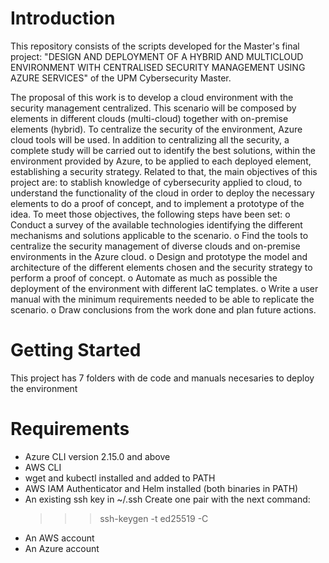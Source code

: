 # Introduction 
This repository consists of the scripts developed for the Master's final project: "DESIGN AND DEPLOYMENT OF A HYBRID AND MULTICLOUD ENVIRONMENT WITH CENTRALISED SECURITY MANAGEMENT USING AZURE SERVICES" of the UPM Cybersecurity Master.

The proposal of this work is to develop a cloud environment with the security management centralized. This scenario will be composed by elements in different clouds (multi-cloud) together with on-premise elements (hybrid). To centralize the security of the environment, Azure cloud tools will be used. In addition to centralizing all the security, a complete study will be carried out to identify the best solutions, within the environment provided by Azure, to be applied to each deployed element, establishing a security strategy.
Related to that, the main objectives of this project are: to stablish knowledge of cybersecurity applied to cloud, to understand the functionality of the cloud in order to deploy the necessary elements to do a proof of concept, and to implement a prototype of the idea.
To meet those objectives, the following steps have been set:
o	Conduct a survey of the available technologies identifying the different mechanisms and solutions applicable to the scenario.
o	Find the tools to centralize the security management of diverse clouds and on-premise environments in the Azure cloud.
o	Design and prototype the model and architecture of the different elements chosen and the security strategy to perform a proof of concept.
o	Automate as much as possible the deployment of the environment with different IaC templates.
o	Write a user manual with the minimum requirements needed to be able to replicate the scenario.
o	Draw conclusions from the work done and plan future actions.


# Getting Started
This project has 7 folders with de code and manuals necesaries to deploy the environment

# Requirements
- Azure CLI version 2.15.0 and above
- AWS CLI
- wget and kubectl installed and added to PATH
- AWS IAM Authenticator and Helm installed (both binaries in PATH)
- An existing ssh key in ~/.ssh
    Create one pair with the next command:
    >>> ssh-keygen -t ed25519 -C <email>
- An AWS account
- An Azure account

